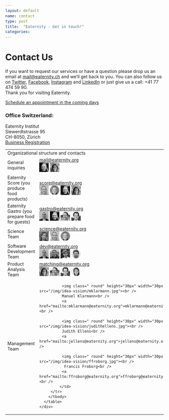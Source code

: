 ```yaml
---
layout: default
name: contact
type: post
title:  "Eaternity - Get in touch!"
categories:
---
```



<div class="window" style="background-image: url('/img/Eaternityteam.jpeg'); background-repeat: no-repeat;"></div>


<div class="container">






<div class="row small-push-top small-push-bottom">
    <div class="col-xs-12 text-center">
      <h1>Contact Us</h1>
    </div>
  </div>
  <div class="row push-bottom">
    <div class="col-xs-12 col-sm-offset-1 col-sm-10 text-center">
      <p>If you want to request our services or have a question please drop us an email at <a target="_blank" href="mailto:mail@eaternity.ch">mail@eaternity.ch</a> and we’ll get back to you. You can also follow us on <a target="_blank" href="https://twitter.com/eaternity">Twitter</a>, <a target="_blank" href="https://www.facebook.com/eaternity">Facebook</a>, <a target="_blank" href="http://instagram.com/eaternity_institute/">Instagram</a> and <a href="https://www.linkedin.com/company/eaternity-ag">LinkedIn</a> or just give us a call: +41 77 474 59 90.<br /> Thank you for visiting Eaternity.</p>
      <a href="https://meetings.hubspot.com/renata-magallon" style="margin-right:30px;" class="button large">Schedule an appointment in the coming days</a>
      <p>
      <h3>Office Switzerland:</h3>
      Eaternity Institut<br />
      Siewerdtstrasse 95<br />
      CH-8050, Zürich<br />
      <a href="https://zh.chregister.ch/cr-portal/auszug/auszug.xhtml?uid=CHE-479.108.237#">Business Registration</a><br />
      </p>
       <table class="table table-hover">
         <tbody>
          <tr>
           <td class="active" colspan="2">Organizational structure and contacts</td>
         </tr>
         <tr>
           <td class="active">General inquiries </td>
           <td class="bgLightBlue"><a href="mailto:mail@eaternity.org">mail@eaternity.org</a> <br />
              <img class=" round" height="30px" width="30px" src="/img/idea-vision/mprobst.jpg">
              <img class=" round" height="30px" width="30px" src="/img/idea-vision/mschnyder.jpg">
             </td>
         </tr>
         <tr>
           <td class="active">Eaternity Score (you produce food products) </td>
           <td class="bgLightBlue"><a href="mailto:score@eaternity.org">score@eaternity.org</a> <br />
            <img class=" round" height="30px" width="30px" src="/img/idea-vision/ffroborg.jpg">
            <img class=" round" height="30px" width="30px" src="/img/idea-vision/dbaumann.jpg">
            <img class=" round" height="30px" width="30px" src="/img/idea-vision/mprobst.jpg">
            <img class=" round" height="30px" width="30px" src="/img/idea-vision/mschnyder.jpg">
             </td>
         </tr>
         <tr>
           <td class="active">Eaternity Gastro (you prepare food for guests)</td>
           <td class="bgLightBlue"><a href="mailto:gastro@eaternity.org">gastro@eaternity.org</a> <br />
              <img class=" round" height="30px" width="30px" src="/img/idea-vision/pwinkler.jpg">
              <img class=" round" height="30px" width="30px" src="/img/idea-vision/mprobst.jpg">
              <img class=" round" height="30px" width="30px" src="/img/idea-vision/gtzischhochlz.jpg">
              <img class=" round" height="30px" width="30px" src="/img/idea-vision/ccampani.jpg">
             </td>
         </tr>
         <tr>
           <td class="active">Science Team </td>
           <td class="bgLightBlue"><a href="mailto:science@eaternity.org">science@eaternity.org</a> <br />
              <img class=" round" height="30px" width="30px" src="/img/idea-vision/judithellens.jpg">
              <img class=" round" height="30px" width="30px" src="/img/idea-vision/ffroborg.jpg">
              <img class=" round" height="30px" width="30px" src="/img/idea-vision/dbaumann.jpg">
             </td>
         </tr>
         <tr>
           <td class="active">Software Development Team </td>
           <td class="bgLightBlue"><a href="mailto:dev@eaternity.org">dev@eaternity.org</a> <br />
              <img class=" round" height="30px" width="30px" src="/img/idea-vision/pwinkler.jpg">
              <img class=" round" height="30px" width="30px" src="/img/idea-vision/janmachacek.jpeg">
              <img class=" round" height="30px" width="30px" src="/img/idea-vision/jhinkelmann.jpg">
              <img class=" round" height="30px" width="30px" src="/img/idea-vision/hfinger.jpg">
             </td>
         </tr>
         <tr>
           <td class="active">Product Analysis Team </td>
           <td class="bgLightBlue"><a href="mailto:matching@eaternity.org">matching@eaternity.org</a> <br />
              <img class=" round" height="30px" width="30px" src="/img/idea-vision/mschnyder.jpg">
              <img class=" round" height="30px" width="30px" src="/img/idea-vision/gtzischhochlz.jpg">
              <img class=" round" height="30px" width="30px" src="/img/idea-vision/ccampani.jpg">
              <img class=" round" height="30px" width="30px" src="/img/idea-vision/mpfaff.jpg">
             </td>
         </tr>
        <tr>
           <td class="active">Management Team</td>
           <td class="bgLightBlue">
              
              <img class=" round" height="30px" width="30px" src="/img/idea-vision/mklarmann.jpg"><br />
              Manuel Klarmann<br />
              <a href="mailto:mklarmann@eaternity.org">mklarmann@eaternity.org</a> <br />
              
              <img class=" round" height="30px" width="30px" src="/img/idea-vision/judithellens.jpg"><br />
              Judith Ellens<br />
              <a href="mailto:jellens@eaternity.org">jellens@eaternity.org</a> <br />
             
              <img class=" round" height="30px" width="30px" src="/img/idea-vision/ffroborg.jpg"><br />
               Francis Froborg<br />
              <a href="mailto:ffroborg@eaternity.org">ffroborg@eaternity.org</a> <br />
             </td>
         </tr>
        </tbody>
      </table>
    </div>
  </div>



</div>

<div class="map"></div>

<script src="https://ajax.googleapis.com/ajax/libs/jquery/1.11.3/jquery.min.js"></script>

<script src="https://maps.googleapis.com/maps/api/js?key=AIzaSyA-_FRzCklNgSOoMjxNWHEO7sWQqVxc_QM"></script>

<script src="/js/jquery.magnific-popup.min.js"></script>

<script src="/js/jquery.royalslider.min.js"></script>


<script src="/js/infobubble.js"></script>

<script src="/js/script.js"></script>
